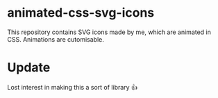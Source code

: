 # animated-css-svg-icons
This repository contains SVG icons made by me, which are animated in CSS. Animations are cutomisable.

# Update
Lost interest in making this a sort of library 👍
